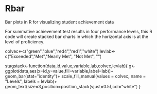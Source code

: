# Rbar
Bar plots in R for visualizing student achievement data

For summative achievement test results in four performance levels, this R code will create stacked bar charts in which the horizontal axis is at the level of proficiency.

colvec<-c("green","blue","red4","red1","white")
levlab<-c("Exceeded","Met","Nearly Met", "Not Met", "")

stagstack<-function(data,id,value,variable,lab,colvec,levlab){
  g<-ggplot(data,aes(x=id,y=value,fill=variable,label=lab))+
    geom_bar(stat="identity")+
    scale_fill_manual(values = colvec,
                      name = "Levels",
                      labels = levlab)+
    geom_text(size=3,position=position_stack(vjust=0.5),col="white")
}
